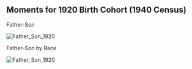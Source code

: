 ## Moments for 1920 Birth Cohort (1940 Census)

Father-Son

![Father_Son_1920](https://media.githubusercontent.com/media/arjunsrini/mobility-results/main/figs/moms/moms_1920bc.png)

Father-Son by Race

![Father_Son_1920](https://media.githubusercontent.com/media/arjunsrini/mobility-results/main/figs/moms/moms_1920bc_race.png)